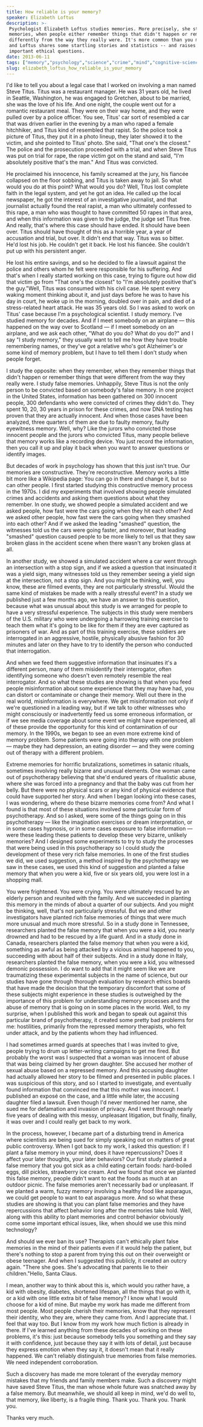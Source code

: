 ```yaml
---
title: How reliable is your memory?
speaker: Elizabeth Loftus
description: >-
 Psychologist Elizabeth Loftus studies memories. More precisely, she studies false
 memories, when people either remember things that didn't happen or remember them
 differently from the way they really were. It's more common than you might think,
 and Loftus shares some startling stories and statistics -- and raises some
 important ethical questions.
date: 2013-06-11
tags: ["memory","psychology","science","crime","mind","cognitive-science","sight","brain","neuroscience","bioethics","medical-research","mental-health","morality"]
slug: elizabeth_loftus_how_reliable_is_your_memory
---
```


I'd like to tell you about a legal case that I worked on involving a man named Steve
Titus. Titus was a restaurant manager. He was 31 years old, he lived in Seattle,
Washington, he was engaged to Gretchen, about to be married, she was the love of his life.
And one night, the couple went out for a romantic restaurant meal. They were on their way
home, and they were pulled over by a police officer. You see, Titus' car sort of resembled
a car that was driven earlier in the evening by a man who raped a female hitchhiker, and
Titus kind of resembled that rapist. So the police took a picture of Titus, they put it in
a photo lineup, they later showed it to the victim, and she pointed to Titus' photo. She
said, "That one's the closest." The police and the prosecution proceeded with a trial, and
when Steve Titus was put on trial for rape, the rape victim got on the stand and said,
"I'm absolutely positive that's the man." And Titus was convicted.

He proclaimed his innocence, his family screamed at the jury, his fiancée collapsed on the
floor sobbing, and Titus is taken away to jail. So what would you do at this point? What
would you do? Well, Titus lost complete faith in the legal system, and yet he got an idea.
He called up the local newspaper, he got the interest of an investigative journalist, and
that journalist actually found the real rapist, a man who ultimately confessed to this
rape, a man who was thought to have committed 50 rapes in that area, and when this
information was given to the judge, the judge set Titus free. And really, that's where this
case should have ended. It should have been over. Titus should have thought of this as a
horrible year, a year of accusation and trial, but over. It didn't end that way. Titus was
so bitter. He'd lost his job. He couldn't get it back. He lost his fiancée. She couldn't
put up with his persistent anger.

He lost his entire savings, and so he decided to file a lawsuit against the police and
others whom he felt were responsible for his suffering. And that's when I really started
working on this case, trying to figure out how did that victim go from "That one's the
closest" to "I'm absolutely positive that's the guy."Well, Titus was consumed with his
civil case. He spent every waking moment thinking about it, and just days before he was to
have his day in court, he woke up in the morning, doubled over in pain, and died of a
stress-related heart attack. He was 35 years old. So I was asked to work on Titus' case
because I'm a psychological scientist. I study memory. I've studied memory for decades.
And if I meet somebody on an airplane — this happened on the way over to Scotland — if I
meet somebody on an airplane, and we ask each other, "What do you do? What do you do?" and
I say "I study memory," they usually want to tell me how they have trouble remembering
names, or they've got a relative who's got Alzheimer's or some kind of memory problem, but
I have to tell them I don't study when people forget.

I study the opposite: when they remember, when they remember things that didn't happen or
remember things that were different from the way they really were. I study false
memories. Unhappily, Steve Titus is not the only person to be convicted based on somebody's
false memory. In one project in the United States, information has been gathered on 300
innocent people, 300 defendants who were convicted of crimes they didn't do. They spent
10, 20, 30 years in prison for these crimes, and now DNA testing has proven that they are
actually innocent. And when those cases have been analyzed, three quarters of them are due
to faulty memory, faulty eyewitness memory. Well, why? Like the jurors who convicted those
innocent people and the jurors who convicted Titus, many people believe that memory works
like a recording device. You just record the information, then you call it up and play it
back when you want to answer questions or identify images.

But decades of work in psychology has shown that this just isn't true. Our memories are
constructive. They're reconstructive. Memory works a little bit more like a Wikipedia
page: You can go in there and change it, but so can other people. I first started studying
this constructive memory process in the 1970s. I did my experiments that involved showing
people simulated crimes and accidents and asking them questions about what they remember.
In one study, we showed people a simulated accident and we asked people, how fast were the
cars going when they hit each other? And we asked other people, how fast were the cars
going when they smashed into each other? And if we asked the leading "smashed" question,
the witnesses told us the cars were going faster, and moreover, that leading "smashed"
question caused people to be more likely to tell us that they saw broken glass in the
accident scene when there wasn't any broken glass at all.

In another study, we showed a simulated accident where a car went through an intersection
with a stop sign, and if we asked a question that insinuated it was a yield sign, many
witnesses told us they remember seeing a yield sign at the intersection, not a stop
sign. And you might be thinking, well, you know, these are filmed events, they are not
particularly stressful. Would the same kind of mistakes be made with a really stressful
event? In a study we published just a few months ago, we have an answer to this question,
because what was unusual about this study is we arranged for people to have a very
stressful experience. The subjects in this study were members of the U.S. military who
were undergoing a harrowing training exercise to teach them what it's going to be like for
them if they are ever captured as prisoners of war. And as part of this training exercise,
these soldiers are interrogated in an aggressive, hostile, physically abusive fashion for
30 minutes and later on they have to try to identify the person who conducted that
interrogation.

And when we feed them suggestive information that insinuates it's a different person, many
of them misidentify their interrogator, often identifying someone who doesn't even
remotely resemble the real interrogator. And so what these studies are showing is that when
you feed people misinformation about some experience that they may have had, you can
distort or contaminate or change their memory. Well out there in the real world,
misinformation is everywhere. We get misinformation not only if we're questioned in a
leading way, but if we talk to other witnesses who might consciously or inadvertently feed
us some erroneous information, or if we see media coverage about some event we might have
experienced, all of these provide the opportunity for this kind of contamination of our
memory. In the 1990s, we began to see an even more extreme kind of memory problem. Some
patients were going into therapy with one problem — maybe they had depression, an eating
disorder — and they were coming out of therapy with a different problem.

Extreme memories for horrific brutalizations, sometimes in satanic rituals, sometimes
involving really bizarre and unusual elements. One woman came out of psychotherapy
believing that she'd endured years of ritualistic abuse, where she was forced into a
pregnancy and that the baby was cut from her belly. But there were no physical scars or
any kind of physical evidence that could have supported her story. And when I began
looking into these cases, I was wondering, where do these bizarre memories come from? And
what I found is that most of these situations involved some particular form of
psychotherapy. And so I asked, were some of the things going on in this psychotherapy —
like the imagination exercises or dream interpretation, or in some cases hypnosis, or in
some cases exposure to false information — were these leading these patients to develop
these very bizarre, unlikely memories? And I designed some experiments to try to study the
processes that were being used in this psychotherapy so I could study the development of
these very rich false memories. In one of the first studies we did, we used suggestion, a
method inspired by the psychotherapy we saw in these cases, we used this kind of
suggestion and planted a false memory that when you were a kid, five or six years old, you
were lost in a shopping mall.

You were frightened. You were crying. You were ultimately rescued by an elderly person and
reunited with the family. And we succeeded in planting this memory in the minds of about a
quarter of our subjects. And you might be thinking, well, that's not particularly
stressful. But we and other investigators have planted rich false memories of things that
were much more unusual and much more stressful. So in a study done in Tennessee,
researchers planted the false memory that when you were a kid, you nearly drowned and had
to be rescued by a life guard. And in a study done in Canada, researchers planted the
false memory that when you were a kid, something as awful as being attacked by a vicious
animal happened to you, succeeding with about half of their subjects. And in a study done
in Italy, researchers planted the false memory, when you were a kid, you witnessed demonic
possession. I do want to add that it might seem like we are traumatizing these experimental
subjects in the name of science, but our studies have gone through thorough evaluation by
research ethics boards that have made the decision that the temporary discomfort that some
of these subjects might experience in these studies is outweighed by the importance of
this problem for understanding memory processes and the abuse of memory that is going on
in some places in the world. Well, to my surprise, when I published this work and began to
speak out against this particular brand of psychotherapy, it created some pretty bad
problems for me: hostilities, primarily from the repressed memory therapists, who felt
under attack, and by the patients whom they had influenced.

I had sometimes armed guards at speeches that I was invited to give, people trying to drum
up letter-writing campaigns to get me fired. But probably the worst was I suspected that a
woman was innocent of abuse that was being claimed by her grown daughter. She accused her
mother of sexual abuse based on a repressed memory. And this accusing daughter had
actually allowed her story to be filmed and presented in public places. I was suspicious
of this story, and so I started to investigate, and eventually found information that
convinced me that this mother was innocent. I published an exposé on the case, and a
little while later, the accusing daughter filed a lawsuit. Even though I'd never mentioned
her name, she sued me for defamation and invasion of privacy. And I went through nearly
five years of dealing with this messy, unpleasant litigation, but finally, finally, it was
over and I could really get back to my work.

In the process, however, I became part of a disturbing trend in America where scientists
are being sued for simply speaking out on matters of great public controversy. When I got
back to my work, I asked this question: if I plant a false memory in your mind, does it
have repercussions? Does it affect your later thoughts, your later behaviors? Our first
study planted a false memory that you got sick as a child eating certain foods:
hard-boiled eggs, dill pickles, strawberry ice cream. And we found that once we planted
this false memory, people didn't want to eat the foods as much at an outdoor picnic. The
false memories aren't necessarily bad or unpleasant. If we planted a warm, fuzzy memory
involving a healthy food like asparagus, we could get people to want to eat asparagus
more. And so what these studies are showing is that you can plant false memories and they
have repercussions that affect behavior long after the memories take hold. Well, along with
this ability to plant memories and control behavior obviously come some important ethical
issues, like, when should we use this mind technology?

And should we ever ban its use? Therapists can't ethically plant false memories in the
mind of their patients even if it would help the patient, but there's nothing to stop a
parent from trying this out on their overweight or obese teenager. And when I suggested
this publicly, it created an outcry again. "There she goes. She's advocating that parents
lie to their children."Hello, Santa Claus. 

I mean, another way to think about this is, which would you rather have, a kid with
obesity, diabetes, shortened lifespan, all the things that go with it, or a kid with one
little extra bit of false memory? I know what I would choose for a kid of mine. But maybe
my work has made me different from most people. Most people cherish their memories, know
that they represent their identity, who they are, where they came from. And I appreciate
that. I feel that way too. But I know from my work how much fiction is already in there.
If I've learned anything from these decades of working on these problems, it's this: just
because somebody tells you something and they say it with confidence, just because they
say it with lots of detail, just because they express emotion when they say it, it doesn't
mean that it really happened. We can't reliably distinguish true memories from false
memories. We need independent corroboration.

Such a discovery has made me more tolerant of the everyday memory mistakes that my friends
and family members make. Such a discovery might have saved Steve Titus, the man whose
whole future was snatched away by a false memory. But meanwhile, we should all keep in
mind, we'd do well to, that memory, like liberty, is a fragile thing. Thank you. Thank
you. Thank you. 

Thanks very much. 

<!--
ad_duration=3.33
event="TEDGlobal 2013"
external_start_time=0
has_talk_citation=0
intro_duration=11.82
is_subtitle_required="False"
is_talk_featured="True"
language="en"
language_swap="False"
native_language="en"
number_of_related_talks=6
number_of_speakers=1
number_of_subtitled_videos=34
number_of_tags=13
number_of_talk_download_languages=34
number_of_talk_more_resources=1
number_of_talk_recommendations=1
number_of_talks_take_actions=0
post_ad_duration=0.83
published_timestamp="2013-09-23 15:00:15"
recording_date="2013-06-11"
speaker_description="False memories scholar"
speaker_is_published=1
speaker_name="Elizabeth Loftus"
talk_name="How reliable is your memory?"
talk_recommendations_blurb="The psychologist shares more of her writing and research on how we misremember the details of our own lives."
talks_tags=["memory","psychology","science","crime","mind","cognitive-science","sight","brain","neuroscience","bioethics","medical-research","mental-health","morality"]
talks_take_action=[]
url_audio="https://download.ted.com/talks/ElizabethLoftus_2013G.mp3?apikey=acme-roadrunner"
url_photo_speaker="https://pe.tedcdn.com/images/ted/1b6c8e6eabed053cd394d926165148c2312c1601_254x191.jpg"
url_photo_talk="https://pe.tedcdn.com/images/ted/dc329a10500b9d309ad41cfd6f43e417a472b4c5_1600x1200.jpg"
url_webpage="https://www.ted.com/talks/elizabeth_loftus_how_reliable_is_your_memory"
video_type_name="TED Stage Talk"
-->